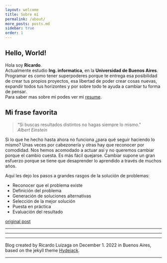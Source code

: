 ```yaml
---
layout: welcome
title: Sobre mí
permalink: /about/
more_posts: posts.md
sidebar: true
order: 1
---
```


## Hello, World!

Hola soy **Ricardo**.<br>
Actualmente estudio **Ing. informatica**, en la **Universidad de Buenos Aires**.<br>
Programar es como tener superpoderes porque te entrega esa posibilidad de crear tus propios proyectos, esa libertad de poder crear cosas nuevas, expandir todos tus horizontes y por sobre todo te ayuda a cambiar tu forma de pensar.<br>
Para saber mas sobre mi podes ver mi [resume].

## Mi frase favorita

> “Si buscas resultados distintos no hagas siempre lo mismo." <br> _Albert Einstein_

Si lo que he hecho hasta ahora no funciona ¿para qué seguir haciendo lo mismo? Unas veces por cabezonería y otras hay que reconocer por comodidad. Nos hemos acomodado a actuar así y no queremos cambiar porque el cambio cuesta. Es más fácil quejarse. Cambiar supone un gran esfuerzo porque se tiene que desaprender lo aprendido a través de muchos años.

Aquí les dejo los pasos a grandes rasgos de la solución de problemas:

- Reconocer que el problema existe
- Definición del problema
- Generación de soluciones alternativas
- Selección de la mejor solución
- Puesta en práctica
- Evaluación del resultado

[original post]

***

<!--posts_list-->

***

***

Blog created by Ricardo Luizaga on December 1. 2022 in Buenos Aires,<br>
based on the jekyll theme [Hydejack].

***

<!--author-->

<!-- Links -->
[SAP Labs Korea]: https://www.sap.com/korea/about/labs-korea.html
[Hanyang University]: https://www.hanyang.ac.kr/
[heavy gamer]: https://steamcommunity.com/id/lazyren
[resume]: /resume/
[original post]: http://blog.vivekmahbubani.com/2007/03/work-hard-to-be-lazy.html
[Hydejack]: https://hydejack.com
